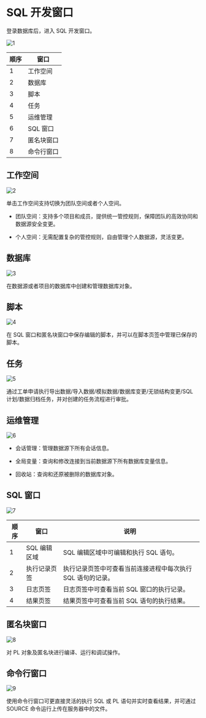 # SQL 开发窗口

登录数据库后，进入 SQL 开发窗口。

![1](https://obbusiness-private.oss-cn-shanghai.aliyuncs.com/doc/img/odc/420/odc%20console/sql%20development%20console/1.png)

| 顺序 | 窗口 | 
| ------ | ------ | 
| 1 | 工作空间 |
| 2 | 数据库 |
| 3 | 脚本 |
| 4 | 任务 |
| 5 | 运维管理|
| 6 | SQL 窗口​|
| 7 | 匿名块窗口​|
| 8 | 命令行窗口​|

## 工作空间

![2](https://obbusiness-private.oss-cn-shanghai.aliyuncs.com/doc/img/odc/420/odc%20console/sql%20development%20console/2.png)

单击工作空间支持切换为团队空间或者个人空间。

- 团队空间：支持多个项目和成员，提供统一管控规则，保障团队的高效协同和数据源安全变更。

- 个人空间：无需配置复杂的管控规则，自由管理个人数据源，灵活变更。

## 数据库

![3](https://obbusiness-private.oss-cn-shanghai.aliyuncs.com/doc/img/odc/420/odc%20console/sql%20development%20console/3.png)

在数据源或者项目的数据库中创建和管理数据库对象。

## 脚本

![4](https://obbusiness-private.oss-cn-shanghai.aliyuncs.com/doc/img/odc/420/odc%20console/sql%20development%20console/4.png)

在 SQL 窗口和匿名块窗口中保存编辑的脚本，并可以在脚本页签中管理已保存的脚本。

## 任务

![5](https://obbusiness-private.oss-cn-shanghai.aliyuncs.com/doc/img/odc/420/odc%20console/sql%20development%20console/5.png)

通过工单申请执行导出数据/导入数据/模拟数据/数据库变更/无锁结构变更/SQL 计划/数据归档任务，并对创建的任务流程进行审批。

## 运维管理

![6](https://obbusiness-private.oss-cn-shanghai.aliyuncs.com/doc/img/odc/420/odc%20console/sql%20development%20console/6.png)

- 会话管理：管理数据源下所有会话信息。

- 全局变量：查询和修改连接到当前数据源下所有数据库变量信息。

- 回收站：查询和还原被删除的数据库对象。


## SQL 窗口

![7](https://obbusiness-private.oss-cn-shanghai.aliyuncs.com/doc/img/odc/420/odc%20console/sql%20development%20console/7.png)

| 顺序 | 窗口 |说明 | 
| ------ | ------ |------ | 
| 1 | SQL 编辑区域 |SQL 编辑区域中可编辑和执行 SQL 语句。|
| 2 | 执行记录页签 |执行记录页签中可查看当前连接进程中每次执行 SQL 语句的记录。|
| 3 | 日志页签 |日志页签中可查看当前 SQL 窗口的执行记录。|
| 4 | 结果页签 |结果页签中可查看当前 SQL 语句的执行结果。|

## 匿名块窗口

![8](https://obbusiness-private.oss-cn-shanghai.aliyuncs.com/doc/img/odc/420/odc%20console/sql%20development%20console/8.png)

对 PL 对象及匿名块进行编译、运行和调试操作。


## 命令行窗口

![9](https://obbusiness-private.oss-cn-shanghai.aliyuncs.com/doc/img/odc/420/odc%20console/sql%20development%20console/9.png)

使用命令行窗口可更直接灵活的执行 SQL 或 PL 语句并实时查看结果，并可通过 SOURCE 命令运行上传在服务器中的文件。